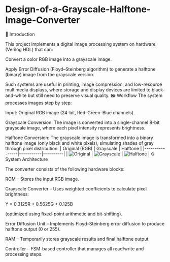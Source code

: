 # Design-of-a-Grayscale-Halftone-Image-Converter
📌 Introduction

This project implements a digital image processing system on hardware (Verilog HDL) that can:

Convert a color RGB image into a grayscale image.

Apply Error Diffusion (Floyd–Steinberg algorithm) to generate a halftone (binary) image from the grayscale version.

Such systems are useful in printing, image compression, and low-resource multimedia displays, where storage and display devices are limited to black-and-white but still need to preserve visual quality.
🖼️ Workflow
The system processes images step by step:

Input: Original RGB image (24-bit, Red–Green–Blue channels).

Grayscale Conversion: The image is converted into a single-channel 8-bit grayscale image, where each pixel intensity represents brightness.

Halftone Conversion: The grayscale image is transformed into a binary halftone image (only black and white pixels), simulating shades of gray through pixel distribution.
| Original (RGB) | Grayscale | Halftone |
|----------------|-----------|----------|
| ![Original](images/xiu_mai.bmp) | ![Grayscale](images/gray_test.bmp) | ![Halftone](images/dot_test.bmp) |
⚙️ System Architecture

The converter consists of the following hardware blocks:

ROM – Stores the input RGB image.

Grayscale Converter – Uses weighted coefficients to calculate pixel brightness:

Y = 0.3125R + 0.5625G + 0.125B


(optimized using fixed-point arithmetic and bit-shifting).

Error Diffusion Unit – Implements Floyd–Steinberg error diffusion to produce halftone output (0 or 255).

RAM – Temporarily stores grayscale results and final halftone output.

Controller – FSM-based controller that manages all read/write and processing steps.

